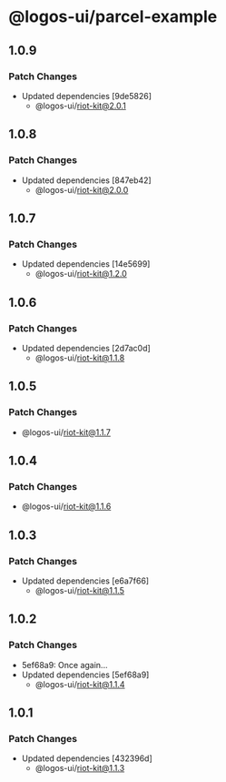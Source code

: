 # @logos-ui/parcel-example

## 1.0.9

### Patch Changes

- Updated dependencies [9de5826]
  - @logos-ui/riot-kit@2.0.1

## 1.0.8

### Patch Changes

- Updated dependencies [847eb42]
  - @logos-ui/riot-kit@2.0.0

## 1.0.7

### Patch Changes

- Updated dependencies [14e5699]
  - @logos-ui/riot-kit@1.2.0

## 1.0.6

### Patch Changes

- Updated dependencies [2d7ac0d]
  - @logos-ui/riot-kit@1.1.8

## 1.0.5

### Patch Changes

- @logos-ui/riot-kit@1.1.7

## 1.0.4

### Patch Changes

- @logos-ui/riot-kit@1.1.6

## 1.0.3

### Patch Changes

- Updated dependencies [e6a7f66]
  - @logos-ui/riot-kit@1.1.5

## 1.0.2

### Patch Changes

- 5ef68a9: Once again...
- Updated dependencies [5ef68a9]
  - @logos-ui/riot-kit@1.1.4

## 1.0.1

### Patch Changes

- Updated dependencies [432396d]
  - @logos-ui/riot-kit@1.1.3
